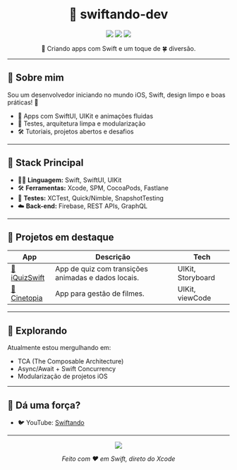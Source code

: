 <h1 align="center">🍎 swiftando-dev</h1>

<p align="center">
  <img src="https://img.shields.io/badge/Swift-FA7343?style=for-the-badge&logo=swift&logoColor=white"/>
  <img src="https://img.shields.io/badge/iOS-000000?style=for-the-badge&logo=apple&logoColor=white"/>
  <img src="https://img.shields.io/badge/Xcode-1575F9?style=for-the-badge&logo=xcode&logoColor=white"/>
</p>

<p align="center">🧠 Criando apps com Swift e um toque de 🍀 diversão.</p>

---

## 👋 Sobre mim

Sou um desenvolvedor iniciando no mundo iOS, Swift, design limpo e boas práticas! 🍏

- 🚀 Apps com SwiftUI, UIKit e animações fluidas
- 🧪 Testes, arquitetura limpa e modularização
- 🛠️ Tutoriais, projetos abertos e desafios

---

## 🔧 Stack Principal

- 🧑‍💻 **Linguagem:** Swift, SwiftUI, UIKit
- 🛠️ **Ferramentas:** Xcode, SPM, CocoaPods, Fastlane
- 🧪 **Testes:** XCTest, Quick/Nimble, SnapshotTesting
- ☁️ **Back-end:** Firebase, REST APIs, GraphQL

---

## 🧪 Projetos em destaque

| App | Descrição | Tech |
|-----|-----------|------|
| [📱 iQuizSwift](https://github.com/swiftando-dev/iQuizSwift) | App de quiz com transições animadas e dados locais. | UIKit, Storyboard |
| [📱 Cinetopia](https://github.com/swiftando-dev/cinetopia) | App para gestão de filmes. | UIKit, viewCode |

---

## 🌱 Explorando

Atualmente estou mergulhando em:

- TCA (The Composable Architecture)
- Async/Await + Swift Concurrency
- Modularização de projetos iOS

---

## 💬 Dá uma força?

- 🐦 YouTube: [Swiftando](https://www.youtube.com/@swiftando)

---

<p align="center">
  <img src="https://github-readme-stats.vercel.app/api/top-langs/?username=swiftando-dev&layout=compact&langs_count=8&theme=swift" />
</p>

<p align="center">
  <i>Feito com ❤️ em Swift, direto do Xcode</i>
</p>
